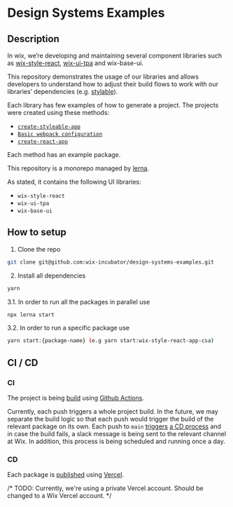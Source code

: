# Design Systems Examples

## Description
In wix, we’re developing and maintaining several component libraries such as [wix-style-react](https://www.wix-style-react.com), [wix-ui-tpa](https://www.wix-pages.com/wix-ui-tpa) and wix-base-ui. 

This repository demonstrates the usage of our libraries and allows developers to understand how to adjust their build flows to work with our libraries’ dependencies (e.g. [stylable](https://stylable.io/)).

Each library has few examples of how to generate a project. The projects were created using these methods:

* [`create-styleable-app`](https://stylable.io/docs/getting-started/install-configure/)
* [`Basic webpack configuration`](https://webpack.js.org/guides/getting-started/)
* [`create-react-app`](https://reactjs.org/docs/create-a-new-react-app.html)

Each method has an example package.

This repository is a monorepo managed by [lerna](https://github.com/lerna/lerna). 

As stated, it contains the following UI libraries:

* `wix-style-react`
* `wix-ui-tpa`
* `wix-base-ui`

## How to setup

1. Clone the repo

```bash
git clone git@github.com:wix-incubator/design-systems-examples.git
```

2. Install all dependencies

```bash
yarn
```

3.1. In order to run all the packages in parallel use

```bash
npx lerna start
```

3.2. In order to run a specific package use

```bash
yarn start:{package-name} (e.g yarn start:wix-style-react-app-csa)
```

## CI / CD

### CI
The project is being [build](https://github.com/wix-incubator/design-systems-examples/blob/main/.github/workflows/build.yml) using [Github Actions](https://docs.github.com/en/actions). 

Currently, each push triggers a whole project build. 
In the future, we may separate the build logic so that each push would trigger the build of the relevant package on its own.
Each push to `main` [triggers](https://github.com/wix-incubator/design-systems-examples/blob/main/.github/workflows/publish.yml) [a CD process](###CD) and in case the build fails, a slack message is being sent to the relevant channel at Wix. 
In addition, this process is being scheduled and running once a day.

### CD 
Each package is [published](https://github.com/wix-incubator/design-systems-examples/blob/main/.github/workflows/publish.yml) using [Vercel](https://vercel.com).


/* TODO: Currently, we're using  a private Vercel account. Should be changed to a Wix Vercel account. */